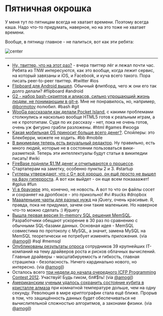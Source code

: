 # Пятничная окрошка

У меня тут по пятницам всегда не хватает времени. Поэтому всегда каша. Надо что-то придумать, наверное, но на это тоже не хватает времени.

Вообще, в пятницу главное - не палиться, вот как эти ребята:

![center](http://media.tumblr.com/6342554_500.jpg)

-----

* [Ну, твиттер, что на этот раз?](http://thenextweb.com/twitter/2012/06/21/the-curious-case-of-twitters-downtime-how-does-a-service-embedded-into-ios-have-this-happen/) - вчера твиттер лёг и лежал почти час. Ребята из TNW интересуются, как это вообще, когда лежит сервис, на который завязаны и iOS, и Facebook, и куча всего такого. Пора писать peer-to-peer твиттер. #twitter #ios
* [Flipboard для Android вышел](https://play.google.com/store/apps/details?id=flipboard.app). Обычный флипборд, чего ж они его так долго делали? #flipboard #android
* [G2 - набор bash-скриптов и алиасов, сильно упрощающий жизнь людям, не понимающим в git-е](https://github.com/orefalo/g2). Мне не понравилось, но, например, [@bormotov](http://twitter.com/bormotov) полюбил. #bash #git
* [WooGa рассказали как делали Pocket Island](http://www.wooga.com/2012/06/woogas-html5-adventure/), с какими проблемами столкнулись и насколько вообще HTML5 готов к реальным играм, а не к прототипам. Судя по их рассказу - нет, пока не очень готов, очень уж фигурно грабли разложены. #html #games #wooga
* [Какая мобильная OS приносит больше всего денег?](http://gigaom.com/mobile/which-mobile-oss-apps-make-most-money-surprise-its-blackberry/). Спойлеры: это Блекберри, можете не ходить. #bb #mobile
* [В викимедии теперь есть визуальный редактор](http://blog.wikimedia.org/2012/06/21/help-us-shape-wikimedias-prototype-visual-editor/). Ну правильно, есть много людей, которые не в состоянии пользоваться вики-разметкой. Теперь эти интеллектуалы будут статьи в википедии писать! #wiki
* [FireBase подняли $1.1M денег и отчитываются о процессе](http://blog.firebase.com/post/25613623705/fundraising-post-mortem). Стартаперам на заметку, особенно пункты 2 и 3. #startup
* [Гуглеры утверждают, что с G+ всё хорошо, он ещё просто не вышел на фазу гиперроста](http://www.v3.co.uk/v3-uk/news/2185471/google-claims-google-service-reach-hypergrowth-stage). А вот как выйдет - он еще всем покаааажет! #gplus #fun
* [Vi в браузере](http://mit.edu/~georgiou/www/vi/) это, конечно, не новость. А вот то что он файлы сосет и сохраняет на дропбоксе - это прикольно! #vi #sucks #dropbox
* [Маааленькие чарты для разных нужд](http://benpickles.github.com/peity/) на jQuery, очень красивые. Я, правда, пока не придумал, зачем они такие маленькие. Но наверное что-то можно сделать :) #jquery
* [Вышла первая версия In-memory SQL решения MemSQL](http://memsql.com/). Разработчики обещают ускорение в 30 раз по сравнению с обычными SQL-базами данных. Основная идея - MemSQL совместима по протоколу с MySQL, а значит, замена MySQL на MemSQL теоретически не потребует изменять приложения. (via [@amogil](http://github.com/amogil)) #sql #memsql
* [Опубликованы результаты опроса](http://www.zdnet.com/blog/btl/the-future-of-cloud-computing-9-trends-for-2012/80511) сотрудников 39 крупнейших IT-компаний на тему драйверов роста и рисков облачных вычислений. Главные драйверы - масштабируемость и гибкость, главная страшилка - безопасность. Ничего кардинально нового, но интересно. (via [@amogil](http://github.com/amogil))
* Осталось всего [три недели до начала очередного ICFP Programming Contest 2012](http://icfpcontest2012.wordpress.com/). Участвуй! Будь гиком, бл#$ть! (via [@amogil](http://github.com/amogil))
* [Американским ученым удалось сохранить состояние кубита в кристалле алмаза](http://www.mpg.de/5856755/quantum_storage_memory) при комнатной температуре дольше, чем на одну секунду. Революция в мире криптографии стала ещё ближе. Прорыв в том, что защищённость данных будет обеспечиваться не вычислительной сложностью алгоритмов, а законами физики. (via [@amogil](http://github.com/amogil))
